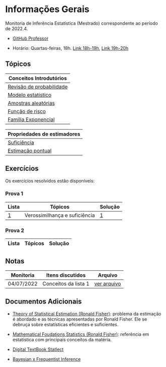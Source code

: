 # Informações Gerais 

Monitoria de Inferência Estatística (Mestrado) correspondente ao período de 2022.4.  

- [GitHub Professor](https://github.com/maxbiostat/Statistical_Inference_MSc)

- Horário: Quartas-feiras, 18h. [Link 18h-19h](https://meet.google.com/ebj-cgog-gry), [Link 19h-20h](https://meet.google.com/mrp-noed-qxp) 

## Tópicos 

|Conceitos Introdutórios|
|---|
|[Revisão de probabilidade](/ta-sessions/infestatistica_MSc/probability)|
|[Modelo estatístico](/ta-sessions/infestatistica_MSc/statistical_model)|
|[Amostras aleatórias](/ta-sessions/infestatistica_MSc/random_samples)|
|[Função de risco](/ta-sessions/infestatistica_MSc/risk_function)|
|[Família Exponencial](/ta-sessions/infestatistica_MSc/exponential_family/exponential_family)|

|Propriedades de estimadores|
|---|
|[Suficiência](/ta-sessions/infestatistica_MSc/sufficiency/sufficiency)|
|[Estimação pontual](/ta-sessions/infestatistica_MSc/estimation/point_estimation)|

## Exercícios 

Os exercícios resolvidos estão disponíveis:

### Prova 1

|Lista|Tópicos|Solução|
|-----|-------|-------|
|[1](https://github.com/maxbiostat/Statistical_Inference_MSc/blob/main/listas/lista1_InfEst_MSc.pdf)|Verossimilhança e suficiência|[1](/ta-sessions/unavailable/)|


### Prova 2

|Lista|Tópicos|Solução|
|-----|-------|-------|


## Notas

|Monitoria|Itens discutidos|Arquivo|
|---------|----------------|-------|
|04/07/2022|Conceitos da lista 1|[ver arquivo](https://lucasmoschen.github.io/files/disciplines/statistical_inference/monitoria_04_07_2022.pdf)|
  
## Documentos Adicionais 

- [Theory of Statistical
  Estimation (Ronald Fisher)](https://www.cambridge.org/core/journals/mathematical-proceedings-of-the-cambridge-philosophical-society/article/theory-of-statistical-estimation/7A05FB68C83B36C0E91D42C76AB177D4):
  problema da estimação é abordado e as técnicas apresentadas por Ronald
  Fisher. Ele se debruça sobre estatísticas eficientes e suficientes. 

- [Mathematical Foudations Statistics (Ronald
  Fisher)](https://royalsocietypublishing.org/doi/pdf/10.1098/rsta.1922.0009):
  referência em estatística com principais conceitos da matéria. 

- [Digital TextBook Statlect](https://www.statlect.com/)

- [Bayesian x Frequentist Inference](https://normaldeviate.wordpress.com/2012/11/17/what-is-bayesianfrequentist-inference/)